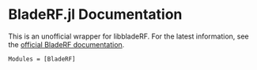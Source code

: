 # BladeRF.jl Documentation


This is an unofficial wrapper for libbladeRF.
For the latest information, see the [official BladeRF documentation](https://www.nuand.com/libbladeRF-doc/).

```@autodocs
Modules = [BladeRF]
```